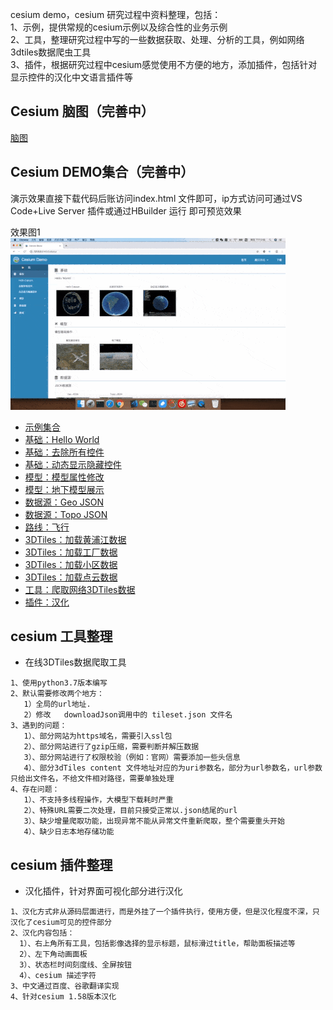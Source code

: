 cesium demo，cesium 研究过程中资料整理，包括：  
1、示例，提供常规的cesium示例以及综合性的业务示例  
2、工具，整理研究过程中写的一些数据获取、处理、分析的工具，例如网络3dtiles数据爬虫工具  
3、插件，根据研究过程中cesium感觉使用不方便的地方，添加插件，包括针对显示控件的汉化中文语言插件等
  
## Cesium 脑图（完善中）
[脑图](http://naotu.baidu.com/file/1bb0734b72b6f7efb888a93a2cb642ce)  
## Cesium DEMO集合（完善中）
演示效果直接下载代码后账访问index.html 文件即可，ip方式访问可通过VS Code+Live Server 插件或通过HBuilder 运行 即可预览效果  
  
效果图1  
![效果图1](/assets/readme/demo1.gif)  
- [示例集合](http://129.211.11.95/cesium)  
- [基础：Hello World](http://129.211.11.95/cesium/base/load_cesium.html)    
- [基础：去除所有控件](http://129.211.11.95/cesium/base/load_cesium2.html) 
- [基础：动态显示隐藏控件](http://129.211.11.95/cesium/base/load_cesium3.html)  
- [模型：模型属性修改](http://129.211.11.95/cesium/model/show.html)  
- [模型：地下模型展示](http://129.211.11.95/cesium/model/show_underline.html)  
- [数据源：Geo JSON](http://129.211.11.95/cesium/datasource/geojson.html)  
- [数据源：Topo JSON](http://129.211.11.95/cesium/datasource/geojson.html)  
- [路线：飞行](http://129.211.11.95/cesium/fly/fly.html)  
- [3DTiles：加载黄浦江数据](http://129.211.11.95/cesium/3dtiles/load_3dtiles.html)  
- [3DTiles：加载工厂数据](http://129.211.11.95/cesium/3dtiles/load_3dtiles2.html)  
- [3DTiles：加载小区数据](http://129.211.11.95/cesium/3dtiles/load_official.html)  
- [3DTiles：加载点云数据](http://129.211.11.95/cesium/3dtiles/load_point_cloud.html)  
- [工具：爬取网络3DTiles数据](http://129.211.11.95/cesium/tools/3dtiles_download.py)  
- [插件：汉化](http://129.211.11.95/cesium/plugins/cesium_zh.html)  

##  cesium 工具整理
- 在线3DTiles数据爬取工具  
 ```
1、使用python3.7版本编写  
2、默认需要修改两个地方： 
    1）全局的url地址.  
    2）修改   downloadJson调用中的 tileset.json 文件名  
3、遇到的问题：  
    1）、部分网站为https域名，需要引入ssl包    
    2）、部分网站进行了gzip压缩，需要判断并解压数据
    3）、部分网站进行了权限校验（例如：官网）需要添加一些头信息
    4）、部分3dTiles content 文件地址对应的为uri参数名，部分为url参数名，url参数只给出文件名，不给文件相对路径，需要单独处理 
4、存在问题：
    1）、不支持多线程操作，大模型下载耗时严重
    2）、特殊URL需要二次处理，目前只接受正常以.json结尾的url
    3）、缺少增量爬取功能，出现异常不能从异常文件重新爬取，整个需要重头开始
    4）、缺少日志本地存储功能
 ```

## cesium 插件整理
-  汉化插件，针对界面可视化部分进行汉化  
 ```
1、汉化方式非从源码层面进行，而是外挂了一个插件执行，使用方便，但是汉化程度不深，只汉化了cesium可见的控件部分
2、汉化内容包括：
   1）、右上角所有工具，包括影像选择的显示标题，鼠标滑过title，帮助面板描述等
   2）、左下角动画面板
   3）、状态栏时间刻度线、全屏按钮
   4）、cesium 描述字符
3、中文通过百度、谷歌翻译实现
4、针对cesium 1.58版本汉化
 ```